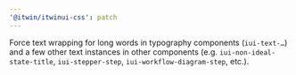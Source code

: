 ```yaml
---
'@itwin/itwinui-css': patch
---
```


Force text wrapping for long words in typography components (`iui-text-…`) and a few other text instances in other components (e.g. `iui-non-ideal-state-title`, `iui-stepper-step`, `iui-workflow-diagram-step`, etc.).
